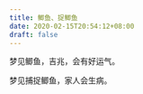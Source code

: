 ```yaml
---
title: 鲫鱼、捉鲫鱼
date: 2020-02-15T20:54:12+08:00
draft: false
---
```


梦见鲫鱼，吉兆，会有好运气。



梦见捕捉鲫鱼，家人会生病。

